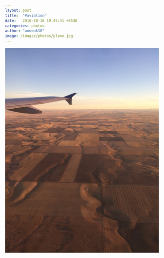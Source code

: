```yaml
---
layout: post
title:  "#aviation"
date:   2016-10-16 19:45:31 +0530
categories: photos
author: "wnowak10"
image: /images/photos/plane.jpg
---
```




<a>
	<img src="/images/photos/plane.jpg" alt="Drawing" style="width: 960; height: 720"/>
</a>